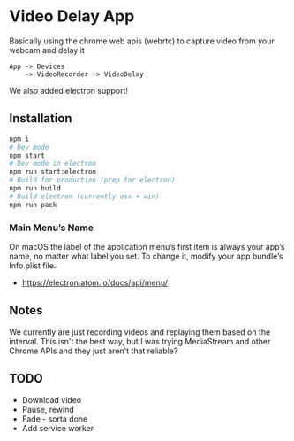 Video Delay App
===============

Basically using the chrome web apis (webrtc) to capture video from your webcam and delay it

```
App -> Devices
    -> VideoRecorder -> VideoDelay
```

We also added electron support!

Installation
------------
```bash
npm i
# Dev mode
npm start
# Dev mode in electron
npm run start:electron
# Build for production (prep for electron)
npm run build
# Build electron (currently osx + win)
npm run pack
```

### Main Menu’s Name
On macOS the label of the application menu’s first item is always your app’s name, no matter what label you set. To change it, modify your app bundle’s Info.plist file.

* https://electron.atom.io/docs/api/menu/

Notes
-----
We currently are just recording videos and replaying them based on the interval. This isn't the best way, but I was trying MediaStream and other Chrome APIs and they just aren't that reliable?

TODO
----
* Download video
* Pause, rewind
* Fade - sorta done
* Add service worker
